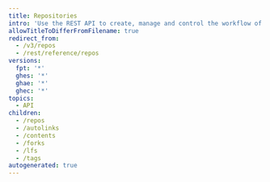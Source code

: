 ```yaml
---
title: Repositories
intro: 'Use the REST API to create, manage and control the workflow of public and private {% data variables.product.product_name %} repositories.'
allowTitleToDifferFromFilename: true
redirect_from:
  - /v3/repos
  - /rest/reference/repos
versions:
  fpt: '*'
  ghes: '*'
  ghae: '*'
  ghec: '*'
topics:
  - API
children:
  - /repos
  - /autolinks
  - /contents
  - /forks
  - /lfs
  - /tags
autogenerated: true
---
```




<!-- Content after this section is automatically generated -->
